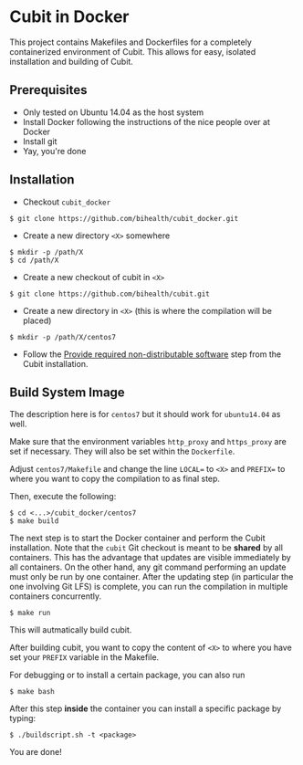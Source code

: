 # Cubit in Docker

This project contains Makefiles and Dockerfiles for a completely containerized environment of Cubit.
This allows for easy, isolated installation and building of Cubit.

## Prerequisites

- Only tested on Ubuntu 14.04 as the host system
- Install Docker following the instructions of the nice people over at Docker
- Install git
- Yay, you're done

## Installation

- Checkout `cubit_docker`

```
$ git clone https://github.com/bihealth/cubit_docker.git
```

- Create a new directory `<X>` somewhere

```
$ mkdir -p /path/X
$ cd /path/X
```

- Create a new checkout of cubit in `<X>`

```
$ git clone https://github.com/bihealth/cubit.git
```

- Create a new directory in `<X>` (this is where the compilation will be placed)

```
$ mkdir -p /path/X/centos7
```

- Follow the [Provide required non-distributable software](https://github.com/bihealth/cubit/blob/master/tools/README.md#provide-required-non-distributable-software) step from the Cubit installation.

## Build System Image

The description here is for `centos7` but it should work for `ubuntu14.04` as well.

Make sure that the environment variables `http_proxy` and `https_proxy` are set if necessary.
They will also be set within the `Dockerfile`.

Adjust `centos7/Makefile` and change the line `LOCAL=` to `<X>` and `PREFIX=` to where you want to copy the compilation to as final step.

Then, execute the following:

```
$ cd <...>/cubit_docker/centos7
$ make build
```

The next step is to start the Docker container and perform the Cubit
installation.  Note that the `cubit` Git checkout is meant to be **shared** by
all containers.  This has the advantage that updates are visible immediately by
all containers.  On the other hand, any git command performing an update must
only be run by one container.  After the updating step (in particular the one
involving Git LFS) is complete, you can run the compilation in multiple
containers concurrently.

```
$ make run
```

This will autmatically build cubit.

After building cubit, you want to copy the content of `<X>` to where you have
set your `PREFIX` variable in the Makefile.

For debugging or to install a certain package, you can also run

```
$ make bash
```

After this step **inside** the container you can install a specific package by typing:

```
$ ./buildscript.sh -t <package>
```

You are done!
